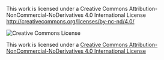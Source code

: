 This work is licensed under a Creative Commons Attribution-NonCommercial-NoDerivatives 4.0 International License
http://creativecommons.org/licenses/by-nc-nd/4.0/

![Creative Commons License](https://i.creativecommons.org/l/by-nc-nd/4.0/88x31.png)

This work is licensed under a [Creative Commons Attribution-NonCommercial-NoDerivatives 4.0 International License](http://creativecommons.org/licenses/by-nc-nd/4.0/)
